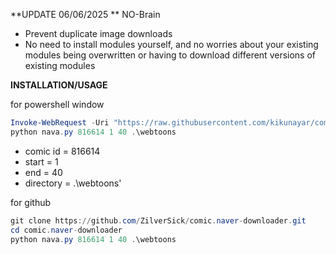 
**UPDATE 06/06/2025 ** NO-Brain
+ Prevent duplicate image downloads
+ No need to install modules yourself, and no worries about your existing modules being overwritten or having to download different versions of existing modules


**INSTALLATION/USAGE**

for powershell window
```ps1
Invoke-WebRequest -Uri "https://raw.githubusercontent.com/kikunayar/comic.naver-downloader/main/nava.py" -OutFile nava.py
python nava.py 816614 1 40 .\webtoons
```






- comic id = 816614
- start = 1
- end = 40
- directory = .\webtoons'





for github
```ps1
git clone https://github.com/ZilverSick/comic.naver-downloader.git
cd comic.naver-downloader
python nava.py 816614 1 40 .\webtoons
```





